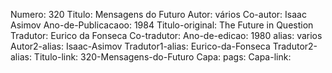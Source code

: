 Numero: 320
Titulo: Mensagens do Futuro
Autor: vários
Co-autor: Isaac Asimov
Ano-de-Publicacaoo: 1984
Titulo-original: The Future in Question
Tradutor: Eurico da Fonseca
Co-tradutor: 
Ano-de-edicao: 1980
alias: varios
Autor2-alias: Isaac-Asimov
Tradutor1-alias: Eurico-da-Fonseca
Tradutor2-alias: 
Titulo-link: 320-Mensagens-do-Futuro
Capa: 
pags: 
Capa-link: